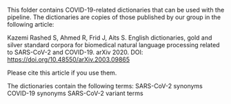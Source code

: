 This folder contains COVID-19-related dictionaries that can be used with the pipeline.
The dictionaries are copies of those published by our group in the following article:

Kazemi Rashed S, Ahmed R, Frid J, Aits S. English dictionaries, gold and silver standard corpora for biomedical natural language processing related to SARS-CoV-2 and COVID-19. arXiv 2020. DOI: https://doi.org/10.48550/arXiv.2003.09865

Please cite this article if you use them.

The dictionaries contain the following terms:
SARS-CoV-2 synonyms
COVID-19 synonyms
SARS-CoV-2 variant terms
